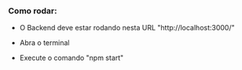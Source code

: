 ### Como rodar:

- O Backend deve estar rodando nesta URL "http://localhost:3000/"

- Abra o terminal

- Execute o comando "npm start"